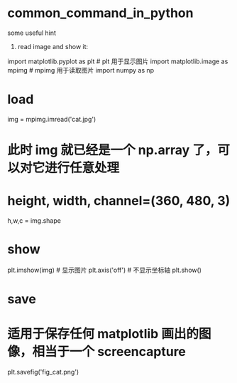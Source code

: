 # common_command_in_python
some useful hint

1.  read image and show it:

import matplotlib.pyplot as plt # plt 用于显示图片
import matplotlib.image as mpimg # mpimg 用于读取图片
import numpy as np

# load
img = mpimg.imread('cat.jpg') 
# 此时 img 就已经是一个 np.array 了，可以对它进行任意处理
# height, width, channel=(360, 480, 3)
h,w,c = img.shape 

# show
plt.imshow(img) # 显示图片
plt.axis('off') # 不显示坐标轴
plt.show()

# save
# 适用于保存任何 matplotlib 画出的图像，相当于一个 screencapture
plt.savefig('fig_cat.png')

